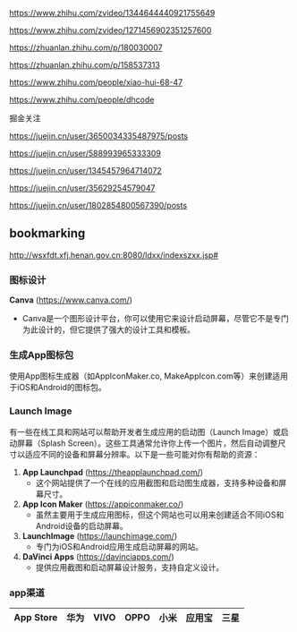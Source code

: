 https://www.zhihu.com/zvideo/1344644440921755649

https://www.zhihu.com/zvideo/1271456902351257600

https://zhuanlan.zhihu.com/p/180030007

https://zhuanlan.zhihu.com/p/158537313

https://www.zhihu.com/people/xiao-hui-68-47

https://www.zhihu.com/people/dhcode

掘金关注

https://juejin.cn/user/3650034335487975/posts

https://juejin.cn/user/588993965333309

https://juejin.cn/user/1345457964714072

https://juejin.cn/user/35629254579047

https://juejin.cn/user/1802854800567390/posts

## bookmarking

http://wsxfdt.xfj.henan.gov.cn:8080/ldxx/indexszxx.jsp#



### 图标设计

**Canva** (https://www.canva.com/)

- Canva是一个图形设计平台，你可以使用它来设计启动屏幕，尽管它不是专门为此设计的，但它提供了强大的设计工具和模板。

### 生成App图标包

使用App图标生成器（如AppIconMaker.co, MakeAppIcon.com等）来创建适用于iOS和Android的图标包。

### Launch Image

有一些在线工具和网站可以帮助开发者生成应用的启动图（Launch Image）或启动屏幕（Splash Screen）。这些工具通常允许你上传一个图片，然后自动调整尺寸以适应不同的设备和屏幕分辨率。以下是一些可能对你有帮助的资源：

1. **App Launchpad** (https://theapplaunchpad.com/)
   - 这个网站提供了一个在线的应用截图和启动图生成器，支持多种设备和屏幕尺寸。
2. **App Icon Maker** (https://appiconmaker.co/)
   - 虽然主要用于生成应用图标，但这个网站也可以用来创建适合不同iOS和Android设备的启动屏幕。
3. **LaunchImage** (https://launchimage.com/)
   - 专门为iOS和Android应用生成启动屏幕的网站。
4. **DaVinci Apps** (https://davinciapps.com/)
   - 提供应用截图和启动屏幕设计服务，支持自定义设计。

### app渠道

| App Store | 华为 | VIVO | OPPO | 小米 | 应用宝 | 三星 |
| --------- | ---- | ---- | ---- | ---- | ------ | ---- |
